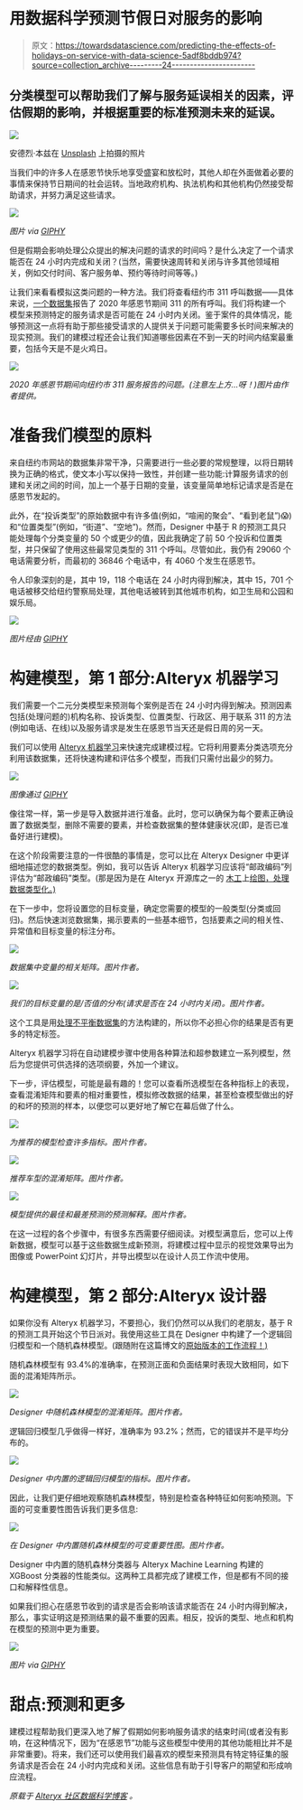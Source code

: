 # 用数据科学预测节假日对服务的影响

> 原文：<https://towardsdatascience.com/predicting-the-effects-of-holidays-on-service-with-data-science-5adf8bddb974?source=collection_archive---------24----------------------->

## 分类模型可以帮助我们了解与服务延误相关的因素，评估假期的影响，并根据重要的标准预测未来的延误。

![](img/68bdb20fd974b428e6ef20ec4b58ae6e.png)

安德烈·本兹在 [Unsplash](https://unsplash.com?utm_source=medium&utm_medium=referral) 上拍摄的照片

当我们中的许多人在感恩节快乐地享受盛宴和放松时，其他人却在外面做着必要的事情来保持节日期间的社会运转。当地政府机构、执法机构和其他机构仍然接受帮助请求，并努力满足这些请求。

![](img/d931d5f124147d739b5af5df1b5e8d49.png)

*图片 via* [*GIPHY*](https://media.giphy.com/media/TbQRqDo63qD7TEffT3/giphy-downsized.gif)

但是假期会影响处理公众提出的解决问题的请求的时间吗？是什么决定了一个请求能否在 24 小时内完成和关闭？(当然，需要快速周转和关闭与许多其他领域相关，例如交付时间、客户服务单、预约等待时间等等。)

让我们来看看模拟这类问题的一种方法。我们将查看纽约市 311 呼叫数据——具体来说，[一个数据集](https://data.cityofnewyork.us/Social-Services/311-Service-Requests-during-Thanksgiving-Week-2020/nkbi-zvx2)报告了 2020 年感恩节期间 311 的所有呼叫。我们将构建一个模型来预测特定的服务请求是否可能在 24 小时内关闭。鉴于案件的具体情况，能够预测这一点将有助于那些接受请求的人提供关于问题可能需要多长时间来解决的现实预测。我们的建模过程还会让我们知道哪些因素在不到一天的时间内结案最重要，包括今天是不是火鸡日。

![](img/710ca845d854c88f6534294d53ef4f99.png)

*2020 年感恩节期间向纽约市 311 服务报告的问题。(注意左上方…呀！)图片由作者提供。*

# 准备我们模型的原料

来自纽约市网站的数据集非常干净，只需要进行一些必要的常规整理，以将日期转换为正确的格式，使文本小写以保持一致性，并创建一些功能:计算服务请求的创建和关闭之间的时间，加上一个基于日期的变量，该变量简单地标记请求是否是在感恩节发起的。

此外，在“投诉类型”的原始数据中有许多值(例如，“喧闹的聚会”、“看到老鼠”)😱)和“位置类型”(例如，“街道”、“空地”)。然而，Designer 中基于 R 的预测工具只能处理每个分类变量的 50 个或更少的值，因此我确定了前 50 个投诉和位置类型，并只保留了使用这些最常见类型的 311 个呼叫。尽管如此，我仍有 29060 个电话需要分析，而最初的 36846 个电话中，有 4060 个发生在感恩节。

令人印象深刻的是，其中 19，118 个电话在 24 小时内得到解决，其中 15，701 个电话被移交给纽约警察局处理，其他电话被转到其他城市机构，如卫生局和公园和娱乐局。

![](img/280839d0af804767531f903202fd7221.png)

*图片经由* [*GIPHY*](https://media.giphy.com/media/xUA7bdAqaOEl6omLks/giphy-downsized.gif)

# 构建模型，第 1 部分:Alteryx 机器学习

我们需要一个二元分类模型来预测每个案例是否在 24 小时内得到解决。预测因素包括(处理问题的)机构名称、投诉类型、位置类型、行政区、用于联系 311 的方法(例如电话、在线)以及服务请求是发生在感恩节当天还是假日周的另一天。

我们可以使用 [Alteryx 机器学习](https://help.alteryx.com/machine-learning)来快速完成建模过程。它将利用要素分类选项充分利用该数据集，还将快速构建和评估多个模型，而我们只需付出最少的努力。

![](img/3b189fa9b62ce83bd7b9b29c138b2920.png)

*图像通过* [*GIPHY*](https://media.giphy.com/media/qCEryXyjBsvdHOk607/giphy-downsized.gif)

像往常一样，第一步是导入数据并进行准备。此时，您可以确保为每个要素正确设置了数据类型，删除不需要的要素，并检查数据集的整体健康状况(即，是否已准备好进行建模)。

在这个阶段需要注意的一件很酷的事情是，您可以比在 Alteryx Designer 中更详细地描述您的数据类型。例如，我可以告诉 Alteryx 机器学习应该将“邮政编码”列评估为“邮政编码”类型。(那是因为是在 Alteryx 开源库之一的 [木工](http://github.com/alteryx/woodwork)上[绘图，处理数据类型化。)](https://woodwork.alteryx.com/en/stable/guides/logical_types_and_semantic_tags.html#PostalCode)

在下一步中，您将设置您的目标变量，确定您需要的模型的一般类型(分类或回归)。然后快速浏览数据集，揭示要素的一些基本细节，包括要素之间的相关性、异常值和目标变量的标注分布。

![](img/13993dc701dee4a3e5bdcb1601183256.png)

*数据集中变量的相关矩阵。图片作者。*

![](img/d0efaaf4f0a8c9c937b6c662ba6fca73.png)

*我们的目标变量的是/否值的分布(请求是否在 24 小时内关闭)。图片作者。*

这个工具是用[处理不平衡数据集](https://community.alteryx.com/t5/Data-Science/Balancing-Act-Classification-with-Imbalanced-Data/ba-p/841878?utm_content=847820&utm_source=tds)的方法构建的，所以你不必担心你的结果是否有更多的特定标签。

Alteryx 机器学习将在自动建模步骤中使用各种算法和超参数建立一系列模型，然后为您提供可供选择的选项纲要，外加一个建议。

下一步，评估模型，可能是最有趣的！您可以查看所选模型在各种指标上的表现，查看混淆矩阵和要素的相对重要性，模拟修改数据的结果，甚至检查模型做出的好的和坏的预测的样本，以便您可以更好地了解它在幕后做了什么。

![](img/10428b76c7253092478fac6f2ce19d2a.png)

*为推荐的模型检查许多指标。图片作者。*

![](img/592811bfae435d5c451bc4004115907b.png)

*推荐车型的混淆矩阵。图片作者。*

![](img/79eec0a8a0cab5d0fd4c3569b7c82a05.png)

*模型提供的最佳和最差预测的预测解释。图片作者。*

在这一过程的各个步骤中，有很多东西需要仔细阅读。对模型满意后，您可以上传新数据，模型可以基于这些数据生成新预测，将建模过程中显示的视觉效果导出为图像或 PowerPoint 幻灯片，并导出模型以在设计人员工作流中使用。

# 构建模型，第 2 部分:Alteryx 设计器

如果你没有 Alteryx 机器学习，不要担心，我们仍然可以从我们的老朋友，基于 R 的预测工具开始这个节日派对。我使用这些工具在 Designer 中构建了一个逻辑回归模型和一个随机森林模型。(跟随附在这篇博文的[原始版本的工作流程！)](https://community.alteryx.com/t5/Data-Science/Predicting-the-Effects-of-Holidays-on-Service/ba-p/847820?utm_content=847820&utm_source=tds)

随机森林模型有 93.4%的准确率，在预测正面和负面结果时表现大致相同，如下面的混淆矩阵所示。

![](img/8912af5eabf3cdc22df9ac9b1efaabc3.png)

*Designer 中随机森林模型的混淆矩阵。图片作者。*

逻辑回归模型几乎做得一样好，准确率为 93.2%；然而，它的错误并不是平均分布的。

![](img/38a87762e632a36f76feb6ac30056823.png)

*Designer 中内置的逻辑回归模型的指标。图片作者。*

因此，让我们更仔细地观察随机森林模型，特别是检查各种特征如何影响预测。下面的可变重要性图告诉我们更多信息:

![](img/ad3a4edce0b63c241eb012d06aab27bf.png)

*在 Designer 中内置随机森林模型的可变重要性图。图片作者。*

Designer 中内置的随机森林分类器与 Alteryx Machine Learning 构建的 XGBoost 分类器的性能类似。这两种工具都完成了建模工作，但是都有不同的接口和解释性信息。

如果我们担心在感恩节收到的请求是否会影响该请求能否在 24 小时内得到解决，那么，事实证明这是预测结果的最不重要的因素。相反，投诉的类型、地点和机构在模型的预测中更为重要。

![](img/11796a332d3e487e83c61ba10372f2f2.png)

*图片 via* [*GIPHY*](https://media.giphy.com/media/6hjD4IpNpPqgXsrnpl/giphy-downsized.gif)

# 甜点:预测和更多

建模过程帮助我们更深入地了解了假期如何影响服务请求的结束时间(或者没有影响，在这种情况下，因为“在感恩节”功能与这些模型中使用的其他功能相比并不是非常重要)。将来，我们还可以使用我们最喜欢的模型来预测具有特定特征集的服务请求是否会在 24 小时内完成和关闭。这些信息有助于引导客户的期望和形成响应流程。

*原载于* [*Alteryx 社区数据科学博客*](https://community.alteryx.com/t5/Data-Science/Predicting-the-Effects-of-Holidays-on-Service/ba-p/847820?utm_content=847820&utm_source=tds) *。*
